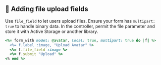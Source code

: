 ## 📁 Adding file upload fields
Use `file_field` to let users upload files. Ensure your form has `multipart: true` to handle binary data. In the controller, permit the file parameter and store it with Active Storage or another library.

```ruby
<%= form_with model: @avatar, local: true, multipart: true do |f| %>
  <%= f.label :image, "Upload Avatar" %>
  <%= f.file_field :image %>
  <%= f.submit "Upload" %>
<% end %>
```
